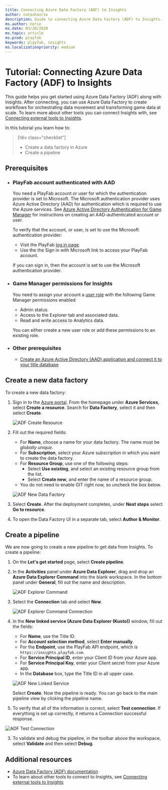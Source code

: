 ```yaml
---
title: Connecting Azure Data Factory (ADF) to Insights
author: natashaorie
description: Guide to connecting Azure Data Factory (ADF) to Insights.
ms.author: norie
ms.date: 03/20/2020    
ms.topic: article
ms.prod: playfab
keywords: playfab, insights
ms.localizationpriority: medium
---
```


# Tutorial: Connecting Azure Data Factory (ADF) to Insights

This guide helps you get started using Azure Data Factory (ADF) along with Insights. After connecting, you can use Azure Data Factory to create workflows for orchestrating data movement and transforming game data at scale. To learn more about other tools you can connect Insights with, see [Connecting external tools to Insights](index.md).

In this tutorial you learn how to:

> [!div class="checklist"]
> * Create a data factory in Azure
> * Create a pipeline

## Prerequisites
* ### PlayFab account authenticated with AAD
   You need a PlayFab account or user for which the authentication provider is set to Microsoft. The Microsoft authentication provider uses Azure Active Directory (AAD) for authentication which is required to use the Azure services. See [Azure Active Directory Authentication for Game Manager](../../authentication/aad-authentication/index.md) for instructions on creating an AAD-authenticated account or user. 
   
   To verify that the account, or user, is set to use the Microsoft authentication provider:
   * Visit the PlayFab [log in page](https://developer.playfab.com/login).
   * Use the the Sign in with Microsoft link to access your PlayFab account.
   
   If you can sign in, then the account is set to use the Microsoft authentication provider.

* ### Game Manager permissions for Insights
   You need to assign your account a [user role](https://docs.microsoft.com/gaming/playfab/features/config/gamemanager/playfab-user-roles) with the following Game Manager permissions enabled:
   * Admin status.
   * Access to the Explorer tab and associated data.
   * Read and write access to Analytics data.

   You can either create a new user role or add these permissions to an existing role.

* ### Other prerequisites
  *  [Create an Azure Active Directory (AAD) application and connect it to your title database](creating-AAD-app-for-insights.md)


## Create a new data factory
To create a new data factory:
1. Sign in to the [Azure portal](https://portal.azure.com). From the homepage under **Azure Services**, select **Create a resource**. Search for **Data Factory**, select it and then select **Create**.

   ![ADF Create Resource](media/adf-create-resource.png)

2. Fill out the required fields:
   * For **Name**, choose a name for your data factory. The name must be *globally unique*.
   * For **Subscription**, select your Azure subscription in which you want to create the data factory.
   * For **Resource Group**, use one of the following steps:
     * Select **Use existing**, and select an existing resource group from the list.
     * Select **Create new**, and enter the name of a resource group.
   * You do not need to enable GIT right now, so uncheck the box below.

   ![ADF New Data Factory](media/adf-new-data-factory.png)

3. Select **Create**. After the deployment completes, under **Next steps** select **Go to resource**.
   
4. To open the Data Factory UI in a separate tab, select **Author & Monitor**.

## Create a pipeline

We are now going to create a new pipeline to get data from Insights. To create a pipeline:

 1. On the **Let's get started** page, select **Create pipeline**.

 2. In the **Activities** panel under **Azure Data Explorer**, drag and drop an **Azure Data Explorer Command** into the blank workspace. In the bottom panel under **General**, fill out the name and description.
 
    ![ADF Explorer Command](media/adf-explorer-command.png)

 3. Select the **Connection** tab and select **New**. 
 
    ![ADF Explorer Command Connection](media/adf-explorer-command-connection.png)
 
 4. In the **New linked service (Azure Data Explorer (Kusto))** window, fill out the fields:
    * For **Name**, use the Title ID.
    * For **Account selection method**, select **Enter manually**.
    * For the **Endpoint**, use the PlayFab API endpoint, which is `https://insights.playfab.com`.
    * For **Service Principal ID**, enter your Client ID from your Azure app.
    * For **Service Principal Key**, enter your Client secret from your Azure app.
    * In the **Database** box, type the Title ID in all upper case.
   
    ![ADF New Linked Service](media/adf-new-linked-service.png)

    Select **Create**. Now the pipeline is ready. You can go back to the main pipeline view by clicking the pipeline name.

1.  To verify that all of the information is correct, select **Test connection**. If everything is set up correctly, it returns a Connection successful response. 

   ![ADF Test Connection](media/adf-test-connection.png)

3. To validate and debug the pipeline, in the toolbar above the workspace, select **Validate** and then select **Debug**.


## Additional resources

* [Azure Data Factory (ADF) documentation](https://docs.microsoft.com/azure/data-factory/)
* To learn about other tools to connect to Insights, see  [Connecting external tools to Insights](index.md)